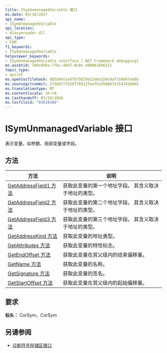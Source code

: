 ```yaml
---
title: ISymUnmanagedVariable 接口
ms.date: 03/30/2017
api_name:
- ISymUnmanagedVariable
api_location:
- diasymreader.dll
api_type:
- COM
f1_keywords:
- ISymUnmanagedVariable
helpviewer_keywords:
- ISymUnmanagedVariable interface [.NET Framework debugging]
ms.assetid: 704c69ba-77bc-40d7-8c0c-400061686321
topic_type:
- apiref
ms.openlocfilehash: d05d4451e8fb75829b22e0a1b9c9afcb0607eb8b
ms.sourcegitcommit: 27db07ffb26f76912feefba7b884313547410db5
ms.translationtype: MT
ms.contentlocale: zh-CN
ms.lasthandoff: 05/19/2020
ms.locfileid: "83610166"
---
```

# <a name="isymunmanagedvariable-interface"></a>ISymUnmanagedVariable 接口
表示变量，如参数、局部变量或字段。  
  
## <a name="methods"></a>方法  
  
|方法|说明|  
|------------|-----------------|  
|[GetAddressField1 方法](isymunmanagedvariable-getaddressfield1-method.md)|获取此变量的第一个地址字段。 其含义取决于地址的类型。|  
|[GetAddressField2 方法](isymunmanagedvariable-getaddressfield2-method.md)|获取此变量的第二个地址字段。 其含义取决于地址的类型。|  
|[GetAddressField3 方法](isymunmanagedvariable-getaddressfield3-method.md)|获取此变量的第三个地址字段。 其含义取决于地址的类型。|  
|[GetAddressKind 方法](isymunmanagedvariable-getaddresskind-method.md)|获取此变量的地址类型。|  
|[GetAttributes 方法](isymunmanagedvariable-getattributes-method.md)|获取此变量的特性标志。|  
|[GetEndOffset 方法](isymunmanagedvariable-getendoffset-method.md)|获取此变量在其父级内的结束偏移量。|  
|[GetName 方法](isymunmanagedvariable-getname-method.md)|获取此变量的名称。|  
|[GetSignature 方法](isymunmanagedvariable-getsignature-method.md)|获取此变量的签名。|  
|[GetStartOffset 方法](isymunmanagedvariable-getstartoffset-method.md)|获取此变量在其父级内的起始偏移量。|  
  
## <a name="requirements"></a>要求  
 **标头：** CorSym，CorSym  
  
## <a name="see-also"></a>另请参阅

- [诊断符号存储区接口](diagnostics-symbol-store-interfaces.md)
